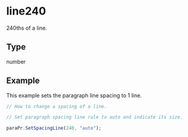 # line240

240ths of a line.

## Type

number



## Example

This example sets the paragraph line spacing to 1 line.

```javascript editor-docx
// How to change a spacing of a line.

// Set paragraph spacing line rule to auto and indicate its size.

paraPr.SetSpacingLine(240, "auto");
```

